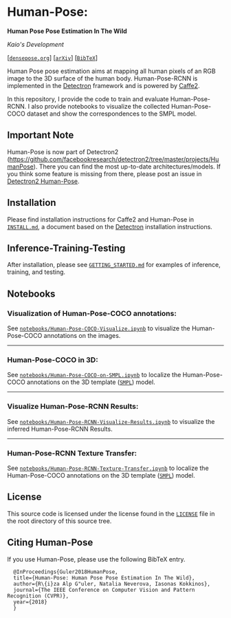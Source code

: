 # Human-Pose:

**Human Pose Pose Estimation In The Wild**

_Kaio's Development_

[[`densepose.org`](https://densepose.org)] [[`arXiv`](https://arxiv.org/abs/1802.00434)] [[`BibTeX`](#CitingHumanPose)]

Human Pose pose estimation aims at mapping all human pixels of an RGB image to the 3D surface of the human body.
Human-Pose-RCNN is implemented in the [Detectron](https://github.com/facebookresearch/Detectron) framework and is powered by [Caffe2](https://github.com/caffe2/caffe2).

In this repository, I provide the code to train and evaluate Human-Pose-RCNN. I also provide notebooks to visualize the collected Human-Pose-COCO dataset and show the correspondences to the SMPL model.

## Important Note

Human-Pose is now part of Detectron2 (https://github.com/facebookresearch/detectron2/tree/master/projects/HumanPose). There you can find the most up-to-date architectures/models. If you think some feature is missing from there, please post an issue in [Detectron2 Human-Pose](https://github.com/facebookresearch/detectron2/tree/master/projects/HumanPose).

## Installation

Please find installation instructions for Caffe2 and Human-Pose in [`INSTALL.md`](INSTALL.md), a document based on the [Detectron](https://github.com/facebookresearch/Detectron) installation instructions.

## Inference-Training-Testing

After installation, please see [`GETTING_STARTED.md`](GETTING_STARTED.md) for examples of inference, training, and testing.

## Notebooks

### Visualization of Human-Pose-COCO annotations:

See [`notebooks/Human-Pose-COCO-Visualize.ipynb`](notebooks/Human-Pose-COCO-Visualize.ipynb) to visualize the Human-Pose-COCO annotations on the images.

---

### Human-Pose-COCO in 3D:

See [`notebooks/Human-Pose-COCO-on-SMPL.ipynb`](notebooks/Human-Pose-COCO-on-SMPL.ipynb) to localize the Human-Pose-COCO annotations on the 3D template ([`SMPL`](http://smpl.is.tue.mpg.de)) model.

---

### Visualize Human-Pose-RCNN Results:

See [`notebooks/Human-Pose-RCNN-Visualize-Results.ipynb`](notebooks/Human-Pose-RCNN-Visualize-Results.ipynb) to visualize the inferred Human-Pose-RCNN Results.

---

### Human-Pose-RCNN Texture Transfer:

See [`notebooks/Human-Pose-RCNN-Texture-Transfer.ipynb`](notebooks/Human-Pose-RCNN-Texture-Transfer.ipynb) to localize the Human-Pose-COCO annotations on the 3D template ([`SMPL`](http://smpl.is.tue.mpg.de)) model.

## License

This source code is licensed under the license found in the [`LICENSE`](LICENSE) file in the root directory of this source tree.

## <a name="CitingHumanPose"></a>Citing Human-Pose

If you use Human-Pose, please use the following BibTeX entry.

```
  @InProceedings{Guler2018HumanPose,
  title={Human-Pose: Human Pose Pose Estimation In The Wild},
  author={R\{i}za Alp G"uler, Natalia Neverova, Iasonas Kokkinos},
  journal={The IEEE Conference on Computer Vision and Pattern Recognition (CVPR)},
  year={2018}
  }
```
